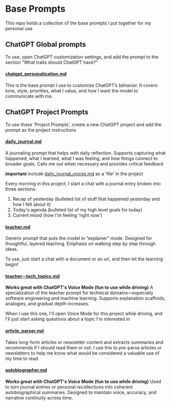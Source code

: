 # Base Prompts

This repo holds a collection of the base prompts I put together for my personal use

## ChatGPT Global prompts
To use, open ChatGPT customization settings, and add the prompt to the section "What traits should ChatGPT have?"

#### [chatgpt_personalization.md](chatgpt_personalization.md)
This is the base prompt I use to customize ChatGPT’s behavior.  It covers tone, style, priorities, what I value, and how I want the model to communicate with me. 

## ChatGPT Project Prompts
To use these 'Project Prompts', create a new ChatGPT project and add the prompt as the project instructions

#### [daily_journal.md](daily_journal.md)
A journaling prompt that helps with daily reflection. Supports capturing what happened, what I learned, what I was feeling, and how things connect to broader goals.  Calls me out when necessary and provides critical feedback

**important** include [daily_journal_voices.md](daily_journal_voices.md) as a 'file' in the project

Every morning in this project, I start a chat with a journal entry broken into three sections:
1.  Recap of yesterday (bulleted list of stuff that happened yesterday and how I felt about it)
2.  Today's agenda (bulleted list of my high level goals for today)
3.  Current mood (how I'm feeling 'right now')

#### [teacher.md](teacher.md)
Generic prompt that puts the model in “explainer” mode. Designed for thoughtful, layered teaching. Emphasis on walking step by step through ideas.

To use, just start a chat with a document or an url, and then let the learning begin!

#### [teacher--tech_topics.md](teacher--tech_topics.md)
**Works great with ChatGPT's Voice Mode (fun to use while driving)**
A specialization of the teacher prompt for technical domains—especially software engineering and machine learning. Supports explanation scaffolds, analogies, and gradual depth increases.

When I use this one, I'll open Voice Mode for this project while driving, and I'll just start asking questions about a topic I'm interested in

#### [article_parser.md](article_parser.md)
Takes long-form articles or newsletter content and extracts summaries and recommends if I should read them or not. I use this to pre-parse articles or newsletters to help me know what would be considered a valuable use of my time to read

#### [autobiographer.md](autobiographer.md)
**Works great with ChatGPT's Voice Mode (fun to use while driving)**
Used to turn journal entries or personal recollections into coherent autobiographical summaries. Designed to maintain voice, accuracy, and narrative continuity across time.


